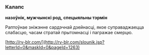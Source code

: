 ### Калапс
**назоўнік, мужчынскі род, спецыяльны тэрмін**

Раптоўнае зніжэнне сардэчнай дзейнасці, якое суправаджаецца слабасцю, часам стратай прытомнасці і пагражае смерцю.

<a rel="author">[http://rv-blr.com/](http://rv-blr.com/slounik.jsp?letterId=0&maskId=0&pageId=1263)</a>
